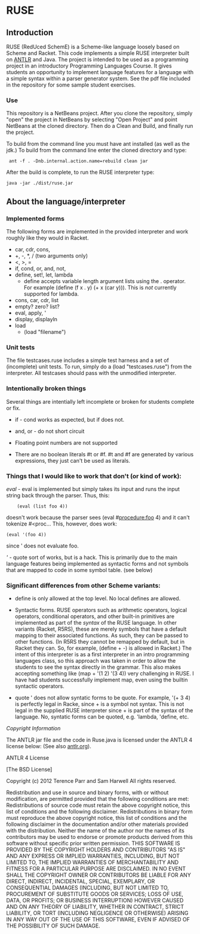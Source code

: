 # RUSE
## Introduction
RUSE (RedUced SchemE) is a Scheme-like language loosely based on Scheme and Racket.  This
code implements a simple RUSE interpreter built on [ANTLR](http://antlr.org) and Java.  The project is intended
to be used as a programming project in an introductory Programming Languages Course.  It gives students
an opportunity to implement language features for a language with a simple syntax within
a parser generator system.  See the pdf file included in the repository for some sample student exercises.


### Use
This repository is a NetBeans
project.  After you clone the repository, simply "open" the project in NetBeans by
selecting "Open Project" and point NetBeans at the cloned directory.  Then
do a Clean and Build, and finally run the project.

To build from the command line you must have ant installed (as well as the jdk.)  To build from the command
line enter the cloned directory and type:

     ant -f . -Dnb.internal.action.name=rebuild clean jar

After the build is complete, to run the RUSE interpreter type:

    java -jar ./dist/ruse.jar 

## About the language/interpreter
### Implemented forms
The following forms are implemented in the provided interpreter and
work roughly like they would in Racket.

* car, cdr, cons,
* +, -, \*, / (two arguments only)
* <, >, =
* if, cond, or, and, not,
* define, set!, let, lambda
  * define accepts variable length argument lists using the . operator.  For example
  (define (f x . y) (+ x (car y))).  This is *not* currently supported for lambda.
* cons, car, cdr, list
* empty? zero? list?
* eval, apply, '
* display, displayln
* load
  * (load "filename")

### Unit tests
The file testcases.ruse includes a simple test harness and
a set of (incomplete) unit tests.  To run, simply do a
(load "testcases.ruse") from the interpreter.  All testcases
should pass with the unmodified interpreter.

### Intentionally broken things

Several things are intentially left incomplete or broken
for students complete or fix.

* if - cond works as expected, but if does not.

* and, or - do not short circuit

* Floating point numbers are not supported

* There are no boolean literals #t or #f.  #t and #f are
generated by various expressions, they just can't be
used as literals.

### Things that I would like to work that don't (or kind of work):
*eval* - eval is implemented but simply takes its input and runs the input string 
back through the parser.  Thus, this:

        (eval (list foo 4))

doesn't work because
the parser sees (eval #<procedure:foo> 4) and it can't tokenize #<proc...
This, however, does work:

    (eval '(foo 4))

since ' does not evaluate foo.

*'* - quote sort of works, but is a hack.  This is primarily due to the
main language features being implemented as syntactic forms and not symbols
that are mapped to code in some symbol table.  (see below)

### Significant differences from other Scheme variants:

* define is only allowed at the top level.  No local defines are allowed.

* Syntactic forms.  RUSE operators such as arithmetic operators,
logical operators, conditional operators, and other built-in primitives
are implemented as part of the *syntax* of the RUSE language.  In other variants
(Racket, R5RS), these are merely symbols that have a default mapping to their
associated functions.  As such, they can be passed to other functions.  (In
R5RS they cannot be remapped by default, but in Racket they can.  So, for
example, (define + -) is allowed in Racket.)  The intent of this interpreter
is as a first interpreter in an intro programming languages class, so this
approach was taken in order to allow the students to see the syntax directly
in the grammar.  This also makes accepting something like (map + '(1 2) '(3 4))
very challenging in RUSE.
I have had students successfully implement map, even using the builtin 
syntactic operators.

* quote ' does not allow syntatic forms to be quote.  For example, '(+ 3 4) is
perfectly legal in Racke, since + is a symbol not syntax.  This is not legal in the
supplied RUSE interpreter since + is part of the syntax of the language. No,
syntatic forms can be quoted, e.g. 'lambda, 'define, etc.

*Copyright Information*

The ANTLR jar file and the code in Ruse.java is licensed under the ANTLR 4 license below:  (See also [antlr.org](http://antlr.org)).

ANTLR 4 License

[The BSD License]

Copyright (c) 2012 Terence Parr and Sam Harwell
All rights reserved.

Redistribution and use in source and binary forms, with or without modification, are permitted provided that the following conditions are met:
Redistributions of source code must retain the above copyright notice, this list of conditions and the following disclaimer.
Redistributions in binary form must reproduce the above copyright notice, this list of conditions and the following disclaimer in the documentation and/or other materials provided with the distribution.
Neither the name of the author nor the names of its contributors may be used to endorse or promote products derived from this software without specific prior written permission.
THIS SOFTWARE IS PROVIDED BY THE COPYRIGHT HOLDERS AND CONTRIBUTORS "AS IS" AND ANY EXPRESS OR IMPLIED WARRANTIES, INCLUDING, BUT NOT LIMITED TO, THE IMPLIED WARRANTIES OF MERCHANTABILITY AND FITNESS FOR A PARTICULAR PURPOSE ARE DISCLAIMED. IN NO EVENT SHALL THE COPYRIGHT OWNER OR CONTRIBUTORS BE LIABLE FOR ANY DIRECT, INDIRECT, INCIDENTAL, SPECIAL, EXEMPLARY, OR CONSEQUENTIAL DAMAGES (INCLUDING, BUT NOT LIMITED TO, PROCUREMENT OF SUBSTITUTE GOODS OR SERVICES; LOSS OF USE, DATA, OR PROFITS; OR BUSINESS INTERRUPTION) HOWEVER CAUSED AND ON ANY THEORY OF LIABILITY, WHETHER IN CONTRACT, STRICT LIABILITY, OR TORT (INCLUDING NEGLIGENCE OR OTHERWISE) ARISING IN ANY WAY OUT OF THE USE OF THIS SOFTWARE, EVEN IF ADVISED OF THE POSSIBILITY OF SUCH DAMAGE.
